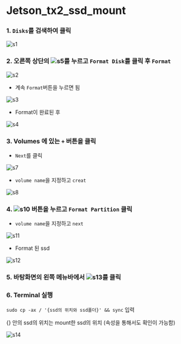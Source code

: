 # Jetson_tx2_ssd_mount

### 1. `Disks`를 검색하여 클릭

![s1](https://user-images.githubusercontent.com/61573968/79543677-d430bd80-80c8-11ea-991c-d6bcd8fadf02.png)



### 2. 오른쪽 상단의 ![s5](https://user-images.githubusercontent.com/61573968/79543687-d72bae00-80c8-11ea-9378-f3dd551dbf18.png)를 누르고 `Format Disk`를 클릭 후 `Format`

![s2](https://user-images.githubusercontent.com/61573968/79543680-d5fa8100-80c8-11ea-81d1-70786081336e.png)

- 계속 `Format`버튼을 누르면 됨

![s3](https://user-images.githubusercontent.com/61573968/79543682-d5fa8100-80c8-11ea-81bf-11e11c8f058c.png)



- Format이 완료된 후

![s4](https://user-images.githubusercontent.com/61573968/79543683-d6931780-80c8-11ea-9584-70e6b573750d.png)





### 3. Volumes 에 있는 `+` 버튼을 클릭

- `Next`를 클릭

![s7](https://user-images.githubusercontent.com/61573968/79543691-d7c44480-80c8-11ea-9c20-699511f42b7d.png)



- `volume name`을 지정하고 `creat`

![s8](/home/roje/79543692-d85cdb00-80c8-11ea-87b4-fdb0e2f5f30e.png)





### 4. ![s10](https://user-images.githubusercontent.com/61573968/79543695-d8f57180-80c8-11ea-9174-e54bfff1425b.png) 버튼을 누르고 `Format Partition` 클릭

- `volume name`을 지정하고 `next`

![s11](https://user-images.githubusercontent.com/61573968/79543697-d98e0800-80c8-11ea-9287-04459d2bd014.png)



- Format 된 ssd

![s12](https://user-images.githubusercontent.com/61573968/79543698-d98e0800-80c8-11ea-911d-0d7553211ea8.png)





### 5. 바탕화면의 왼쪽 메뉴바에서 ![s13](https://user-images.githubusercontent.com/61573968/79543700-da269e80-80c8-11ea-8c4e-b9b4b34bf958.png)를 클릭

### 6. Terminal 실행

`sudo cp -ax / '{ssd의 위치와 ssd폴더}' && sync` 입력

{} 안의 ssd의 위치는 mount한 ssd의 위치 (속성을 통해서도 확인이 가능함)

![s14](https://user-images.githubusercontent.com/61573968/79543701-dabf3500-80c8-11ea-851e-648b7afda94d.png)







